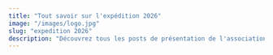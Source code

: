 ```yaml
---
title: "Tout savoir sur l'expédition 2026"
image: "/images/logo.jpg" 
slug: "expedition 2026"
description: "Découvrez tous les posts de présentation de l'association et de ses missions"
---
```

